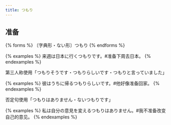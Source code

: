 ```yaml
---
title: つもり
---
```


## 准备

{% forms %}
〔字典形・ない形〕つもり
{% endforms %}

{% examples %}
来週は日本に行くつもりです。#准备下周去日本。
{% endexamples %}

第三人称使用「つもりそうです・つもりらしいです・つもりと言っていました」

{% examples %}
彼はうちに帰るつもりらしいです。#他好像准备回家。
{% endexamples %}

否定句使用「つもりはありません・ないつもりです」

{% examples %}
私は自分の意見を変えるつもりはありません。#我不准备改变自己的意见。
{% endexamples %}
